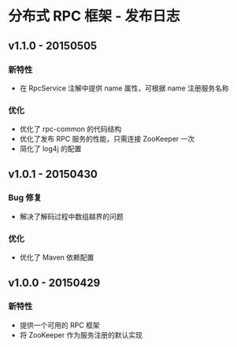 # 分布式 RPC 框架 - 发布日志

## v1.1.0 - 20150505

### 新特性

- 在 RpcService 注解中提供 name 属性，可根据 name 注册服务名称

### 优化

- 优化了 rpc-common 的代码结构
- 优化了发布 RPC 服务的性能，只需连接 ZooKeeper 一次
- 简化了 log4j 的配置

## v1.0.1 - 20150430

### Bug 修复

- 解决了解码过程中数组越界的问题

### 优化

- 优化了 Maven 依赖配置

## v1.0.0 - 20150429

### 新特性

- 提供一个可用的 RPC 框架
- 将 ZooKeeper 作为服务注册的默认实现
